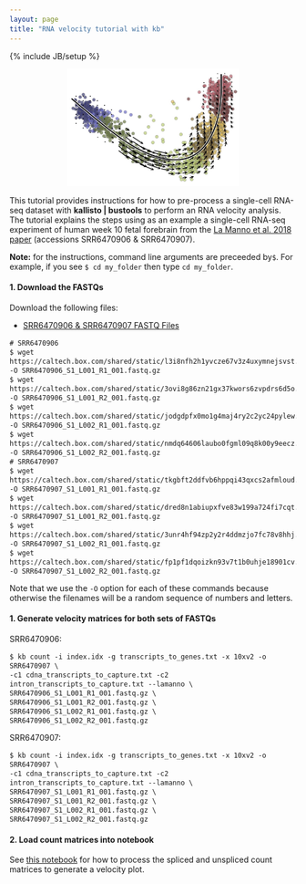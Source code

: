 ```yaml
---
layout: page
title: "RNA velocity tutorial with kb"
---
```


{% include JB/setup %}

<p align="center">
  <a href="">
    <img src="assets/website_velocity.jpg" width="60%">
  </a>
</p>

This tutorial provides instructions for how to pre-process a single-cell RNA-seq dataset with __kallisto &#124; bustools__ to perform an RNA velocity analysis. The tutorial explains the steps using as an example a single-cell RNA-seq experiment of human week 10 fetal forebrain from the [La Manno et al. 2018 paper](https://doi.org/10.1038/s41586-018-0414-6) (accessions SRR6470906 & SRR6470907).

__Note:__ for the instructions, command line arguments are preceeded by`$`. For example, if you see `$ cd my_folder` then type `cd my_folder`.

#### 1. Download the FASTQs
Download the following files:
- [SRR6470906 & SRR6470907 FASTQ Files](https://www.ebi.ac.uk/ena/data/view/PRJNA429950)

```
# SRR6470906
$ wget https://caltech.box.com/shared/static/l3i8nfh2h1yvcze67v3z4uxymnejsvst.gz -O SRR6470906_S1_L001_R1_001.fastq.gz
$ wget https://caltech.box.com/shared/static/3ovi8g86zn21gx37kwors6zvpdrs6d5o.gz -O SRR6470906_S1_L001_R2_001.fastq.gz
$ wget https://caltech.box.com/shared/static/jodgdpfx0mo1g4maj4ry2c2yc24pylew.gz -O SRR6470906_S1_L002_R1_001.fastq.gz
$ wget https://caltech.box.com/shared/static/nmdq64606laubo0fgml09q8k00y9eecz.gz -O SRR6470906_S1_L002_R2_001.fastq.gz
# SRR6470907
$ wget https://caltech.box.com/shared/static/tkgbft2ddfvb6hppqi43qxcs2afmloud.gz -O SRR6470907_S1_L001_R1_001.fastq.gz
$ wget https://caltech.box.com/shared/static/dred8n1abiupxfve83w199a724fi7cqt.gz -O SRR6470907_S1_L001_R2_001.fastq.gz
$ wget https://caltech.box.com/shared/static/3unr4hf94zp2y2r4ddmzjo7fc78v8hhj.gz -O SRR6470907_S1_L002_R1_001.fastq.gz
$ wget https://caltech.box.com/shared/static/fp1pf1dqoizkn93v7t1b0uhje18901cv.gz -O SRR6470907_S1_L002_R2_001.fastq.gz
```
Note that we use the `-O` option for each of these commands because otherwise the filenames will be a random sequence of numbers and letters.

#### 1. Generate velocity matrices for both sets of FASTQs
SRR6470906:
```
$ kb count -i index.idx -g transcripts_to_genes.txt -x 10xv2 -o SRR6470907 \
-c1 cdna_transcripts_to_capture.txt -c2 intron_transcripts_to_capture.txt --lamanno \
SRR6470906_S1_L001_R1_001.fastq.gz \
SRR6470906_S1_L001_R2_001.fastq.gz \
SRR6470906_S1_L002_R1_001.fastq.gz \
SRR6470906_S1_L002_R2_001.fastq.gz
```
SRR6470907:
```
$ kb count -i index.idx -g transcripts_to_genes.txt -x 10xv2 -o SRR6470907 \
-c1 cdna_transcripts_to_capture.txt -c2 intron_transcripts_to_capture.txt --lamanno \
SRR6470907_S1_L001_R1_001.fastq.gz \
SRR6470907_S1_L001_R2_001.fastq.gz \
SRR6470907_S1_L002_R1_001.fastq.gz \
SRR6470907_S1_L002_R2_001.fastq.gz
```

#### 2. Load count matrices into notebook
See [this notebook](https://github.com/BUStools/getting_started/blob/master/velocity_tutorial.ipynb) for how to process the spliced and unspliced count matrices to generate a velocity plot.
